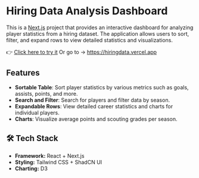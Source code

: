 # Hiring Data Analysis Dashboard

This is a [Next.js](https://nextjs.org) project that provides an interactive dashboard for analyzing player statistics from a hiring dataset. The application allows users to sort, filter, and expand rows to view detailed statistics and visualizations.

👉 [Click here to try it](https://hiringdata.vercel.app/)
Or go to -> https://hiringdata.vercel.app


## Features

- **Sortable Table**: Sort player statistics by various metrics such as goals, assists, points, and more.
- **Search and Filter**: Search for players and filter data by season.
- **Expandable Rows**: View detailed career statistics and charts for individual players.
- **Charts**: Visualize average points and scouting grades per season.

## 🛠️ Tech Stack

- **Framework:** React + Next.js
- **Styling:** Tailwind CSS + ShadCN UI
- **Charting:** D3